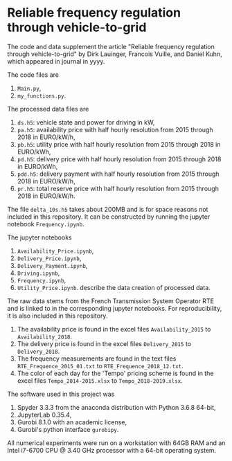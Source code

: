 # Reliable frequency regulation through vehicle-to-grid

The code and data supplement the article "Reliable frequency regulation through vehicle-to-grid" by Dirk Lauinger, Francois Vuille, and Daniel Kuhn, which appeared in journal in yyyy.

The code files are
1. `Main.py`,
2. `my_functions.py`.

The processed data files are
1. `ds.h5`: vehicle state and power for driving in kW,
2. `pa.h5`: availability price with half hourly resolution from 2015 through 2018 in EURO/kW/h,
3. `pb.h5`: utility price with half hourly resolution from 2015 through 2018 in EURO/kWh,
4. `pd.h5`: delivery price with half hourly resolution from 2015 through 2018 in EURO/kWh,
5. `pdd.h5`: delivery payment with half hourly resolution from 2015 through 2018 in EURO/kW/h,
6. `pr.h5`: total reserve price with half hourly resolution from 2015 through 2018 in EURO/kW/h.

The file `delta_10s.h5` takes about 200MB and is for space reasons not included in this repository. It can be constructed by running the jupyter notebook `Frequency.ipynb`.

The jupyter notebooks
1. `Availability_Price.ipynb`,
2. `Delivery_Price.ipynb`,
3. `Delivery_Payment.ipynb`,
4. `Driving.ipynb`,
5. `Frequency.ipynb`,
6. `Utility_Price.ipynb`.
describe the data creation of processed data.

The raw data stems from the French Transmission System Operator RTE and is linked to in the corresponding jupyter notebooks. For reproducibility, it is also included in this repository.
1. The availability price is found in the excel files `Availability_2015` to `Availability_2018`.
2. The delivery price is found in the excel files `Delivery_2015` to `Delivery_2018`.
3. The frequency measurements are found in the text files `RTE_Frequence_2015_01.txt` to `RTE_Frequence_2018_12.txt`.
4. The color of each day for the 'Tempo' pricing scheme is found in the excel files `Tempo_2014-2015.xlsx` to `Tempo_2018-2019.xlsx`.

The software used in this project was
1. Spyder 3.3.3 from the anaconda distribution with Python 3.6.8 64-bit,
2. JupyterLab 0.35.4,
3. Gurobi 8.1.0 with an academic license,
4. Gurobi's python interface `gurobipy`.

All numerical experiments were run on a workstation with 64GB RAM and an Intel i7-6700 CPU @ 3.40 GHz processor with a 64-bit operating system.
